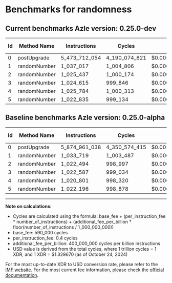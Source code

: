 # Benchmarks for randomness

## Current benchmarks Azle version: 0.25.0-dev

| Id  | Method Name  | Instructions  | Cycles        | USD           | USD/Million Calls | Change                                  |
| --- | ------------ | ------------- | ------------- | ------------- | ----------------- | --------------------------------------- |
| 0   | postUpgrade  | 5_473_712_054 | 4_190_074_821 | $0.0055714168 | $5_571.41         | <font color="green">-401_248_984</font> |
| 1   | randomNumber | 1_037_017     | 1_004_806     | $0.0000013361 | $1.33             | <font color="red">+3_298</font>         |
| 2   | randomNumber | 1_025_437     | 1_000_174     | $0.0000013299 | $1.32             | <font color="red">+2_943</font>         |
| 3   | randomNumber | 1_024_615     | 999_846       | $0.0000013295 | $1.32             | <font color="red">+2_028</font>         |
| 4   | randomNumber | 1_025_784     | 1_000_313     | $0.0000013301 | $1.33             | <font color="red">+4_983</font>         |
| 5   | randomNumber | 1_022_835     | 999_134       | $0.0000013285 | $1.32             | <font color="red">+639</font>           |

## Baseline benchmarks Azle version: 0.25.0-alpha

| Id  | Method Name  | Instructions  | Cycles        | USD           | USD/Million Calls |
| --- | ------------ | ------------- | ------------- | ------------- | ----------------- |
| 0   | postUpgrade  | 5_874_961_038 | 4_350_574_415 | $0.0057848283 | $5_784.82         |
| 1   | randomNumber | 1_033_719     | 1_003_487     | $0.0000013343 | $1.33             |
| 2   | randomNumber | 1_022_494     | 998_997       | $0.0000013283 | $1.32             |
| 3   | randomNumber | 1_022_587     | 999_034       | $0.0000013284 | $1.32             |
| 4   | randomNumber | 1_020_801     | 998_320       | $0.0000013274 | $1.32             |
| 5   | randomNumber | 1_022_196     | 998_878       | $0.0000013282 | $1.32             |

---

**Note on calculations:**

- Cycles are calculated using the formula: base_fee + (per_instruction_fee \* number_of_instructions) + (additional_fee_per_billion \* floor(number_of_instructions / 1_000_000_000))
- base_fee: 590_000 cycles
- per_instruction_fee: 0.4 cycles
- additional_fee_per_billion: 400_000_000 cycles per billion instructions
- USD value is derived from the total cycles, where 1 trillion cycles = 1 XDR, and 1 XDR = $1.329670 (as of October 24, 2024)

For the most up-to-date XDR to USD conversion rate, please refer to the [IMF website](https://www.imf.org/external/np/fin/data/rms_sdrv.aspx).
For the most current fee information, please check the [official documentation](https://internetcomputer.org/docs/current/developer-docs/gas-cost#execution).
